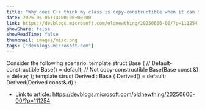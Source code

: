 ```yaml
---
title: "Why does C++ think my class is copy-constructible when it can't be copy-constructed?"
date: 2025-06-06T14:00:00+00:00
link: https://devblogs.microsoft.com/oldnewthing/20250606-00/?p=111254
showShare: false
showReadTime: false
thumbnail: images/misc.png
tags: ["devblogs.microsoft.com"]
---
```

Consider the following scenario: template<typename T> struct Base { // Default-constructible Base() = default; // Not copy-constructible Base(Base const &) = delete; }; template<typename T> struct Derived : Base<T> { Derived() = default; Derived(Derived const& d) :

- Link to article: https://devblogs.microsoft.com/oldnewthing/20250606-00/?p=111254